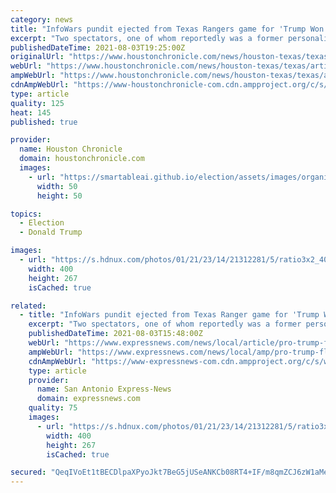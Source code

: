 ```yaml
---
category: news
title: "InfoWars pundit ejected from Texas Rangers game for 'Trump Won' flag"
excerpt: "Two spectators, one of whom reportedly was a former personality on the right-wing radio show InfoWars, hung a banner that read “Trump Won, Save America” from the upper stands during a Texas Rangers game on Sunday."
publishedDateTime: 2021-08-03T19:25:00Z
originalUrl: "https://www.houstonchronicle.com/news/houston-texas/texas/article/pro-trump-flag-texas-rangers-game-ejected-16360984.php"
webUrl: "https://www.houstonchronicle.com/news/houston-texas/texas/article/pro-trump-flag-texas-rangers-game-ejected-16360984.php"
ampWebUrl: "https://www.houstonchronicle.com/news/houston-texas/texas/amp/pro-trump-flag-texas-rangers-game-ejected-16360984.php"
cdnAmpWebUrl: "https://www-houstonchronicle-com.cdn.ampproject.org/c/s/www.houstonchronicle.com/news/houston-texas/texas/amp/pro-trump-flag-texas-rangers-game-ejected-16360984.php"
type: article
quality: 125
heat: 145
published: true

provider:
  name: Houston Chronicle
  domain: houstonchronicle.com
  images:
    - url: "https://smartableai.github.io/election/assets/images/organizations/houstonchronicle.com-50x50.jpg"
      width: 50
      height: 50

topics:
  - Election
  - Donald Trump

images:
  - url: "https://s.hdnux.com/photos/01/21/23/14/21312281/5/ratio3x2_400.jpg"
    width: 400
    height: 267
    isCached: true

related:
  - title: "InfoWars pundit ejected from Texas Ranger game for 'Trump Won' flag"
    excerpt: "Two spectators, one of whom reportedly was a former personality on the right-wing radio show InfoWars, hung a banner that read “Trump Won, Save America” from the upper stands during a Texas Rangers game on Sunday."
    publishedDateTime: 2021-08-03T15:48:00Z
    webUrl: "https://www.expressnews.com/news/local/article/pro-trump-flag-texas-rangers-game-ejected-16360268.php"
    ampWebUrl: "https://www.expressnews.com/news/local/amp/pro-trump-flag-texas-rangers-game-ejected-16360268.php"
    cdnAmpWebUrl: "https://www-expressnews-com.cdn.ampproject.org/c/s/www.expressnews.com/news/local/amp/pro-trump-flag-texas-rangers-game-ejected-16360268.php"
    type: article
    provider:
      name: San Antonio Express-News
      domain: expressnews.com
    quality: 75
    images:
      - url: "https://s.hdnux.com/photos/01/21/23/14/21312281/5/ratio3x2_400.jpg"
        width: 400
        height: 267
        isCached: true

secured: "QeqIVoEt1tBECDlpaXPyoJkt7BeG5jUSeANKCb08RT4+IF/m8qmZCJ6zW1aMe/Ncn3Cua23emIKCEuirH1sO4jACaZl5qkq7HgZABxAmk/IwO3WOav4BZoAzFgBL4vTaVHptCdlSMkuiSBVP19W0Rr1G2ML2YT9GUr+nJAj1H3xVYBzuLYWkvCDROIDIsebsTWCwVo1iq9AL7MjtS3h7dt4FVTOGxEUBRFvnXL742qRug9jpmxhX7I8bqmwhiYMw3WxcckXv7Y39syt1EXuKxgdPPopZjmyOA2Jbyj1TXPOvZpJTEQkeZ3efA7spOXUbtNmUldr3l/F46kkqNnsELkjLRqqNGEqxHgLFb3wB9HM=;SMbVeCq9C8mGmrZjy3nh3A=="
---
```


